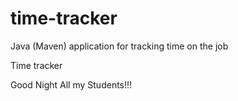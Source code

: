# time-tracker
Java (Maven) application for tracking time on the job

Time tracker

Good Night All my Students!!!
